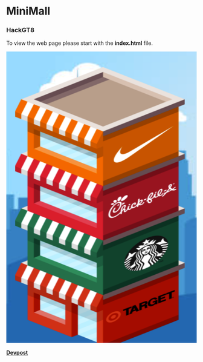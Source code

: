 # MiniMall
### HackGT8

To view the web page please start with the **index.html** file.


<img src="Screenshot (18).png">

[**Devpost**](https://devpost.com/software/minimall)

